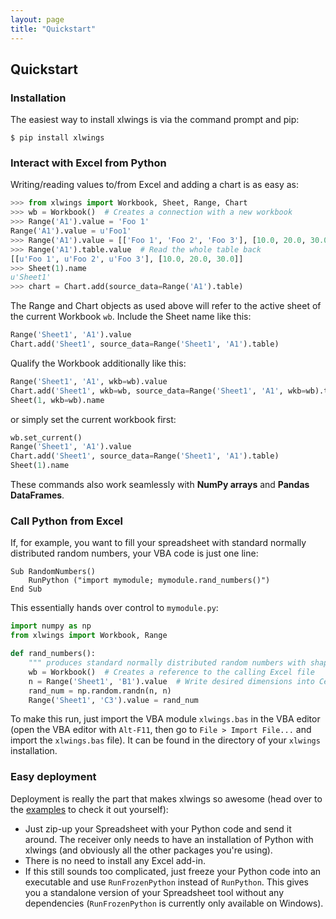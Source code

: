 ```yaml
---
layout: page
title: "Quickstart"
---
```


## Quickstart

### Installation

The easiest way to install xlwings is via the command prompt and pip:

```console
$ pip install xlwings
```


### Interact with Excel from Python

Writing/reading values to/from Excel and adding a chart is as easy as:

```python
>>> from xlwings import Workbook, Sheet, Range, Chart
>>> wb = Workbook()  # Creates a connection with a new workbook
>>> Range('A1').value = 'Foo 1'
Range('A1').value = u'Foo1'
>>> Range('A1').value = [['Foo 1', 'Foo 2', 'Foo 3'], [10.0, 20.0, 30.0]]
>>> Range('A1').table.value  # Read the whole table back
[[u'Foo 1', u'Foo 2', u'Foo 3'], [10.0, 20.0, 30.0]]
>>> Sheet(1).name
u'Sheet1'
>>> chart = Chart.add(source_data=Range('A1').table)
```

The Range and Chart objects as used above will refer to the active sheet of the current Workbook `wb`.
Include the Sheet name like this:

```python
Range('Sheet1', 'A1').value
Chart.add('Sheet1', source_data=Range('Sheet1', 'A1').table)
```

Qualify the Workbook additionally like this:

```python
Range('Sheet1', 'A1', wkb=wb).value
Chart.add('Sheet1', wkb=wb, source_data=Range('Sheet1', 'A1', wkb=wb).table)
Sheet(1, wkb=wb).name
```
or simply set the current workbook first:

```python
wb.set_current()
Range('Sheet1', 'A1').value
Chart.add('Sheet1', source_data=Range('Sheet1', 'A1').table)
Sheet(1).name
```

These commands also work seamlessly with **NumPy arrays** and **Pandas DataFrames**.

### Call Python from Excel

If, for example, you want to fill your spreadsheet with standard normally distributed random numbers, your VBA code
is just one line:

```vbnet
Sub RandomNumbers()
    RunPython ("import mymodule; mymodule.rand_numbers()")
End Sub
```

This essentially hands over control to `mymodule.py`:

```python
import numpy as np
from xlwings import Workbook, Range

def rand_numbers():
    """ produces standard normally distributed random numbers with shape (n,n)"""
    wb = Workbook()  # Creates a reference to the calling Excel file
    n = Range('Sheet1', 'B1').value  # Write desired dimensions into Cell B1
    rand_num = np.random.randn(n, n)
    Range('Sheet1', 'C3').value = rand_num
```

To make this run, just import the VBA module `xlwings.bas` in the VBA editor (open the VBA editor with `Alt-F11`, then
go to `File > Import File...` and import the `xlwings.bas` file). It can be found in the directory of your `xlwings`
installation.

### Easy deployment

Deployment is really the part that makes xlwings so awesome (head over to the [examples][] to check it out yourself):

* Just zip-up your Spreadsheet with your Python code and send it around. The receiver only needs to have an
  installation of Python with xlwings (and obviously all the other packages you're using).
* There is no need to install any Excel add-in.
* If this still sounds too complicated, just freeze your Python code into an executable and use
  `RunFrozenPython` instead of `RunPython`. This gives you a standalone version of your Spreadsheet tool without any
  dependencies (`RunFrozenPython` is currently only available on Windows).

[Examples]: /examples